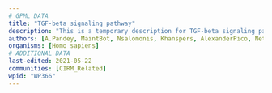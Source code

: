 ```yaml
---
# GPML DATA
title: "TGF-beta signaling pathway"
description: "This is a temporary description for TGF-beta signaling pathway"
authors: [A.Pandey, MaintBot, Nsalomonis, Khanspers, AlexanderPico, NetPath, Egonw, Zari, Mkutmon, L Dupuis, DeSl, Eweitz]
organisms: [Homo sapiens]
# ADDITIONAL DATA
last-edited: 2021-05-22
communities: [CIRM_Related]
wpid: "WP366"
---
```

